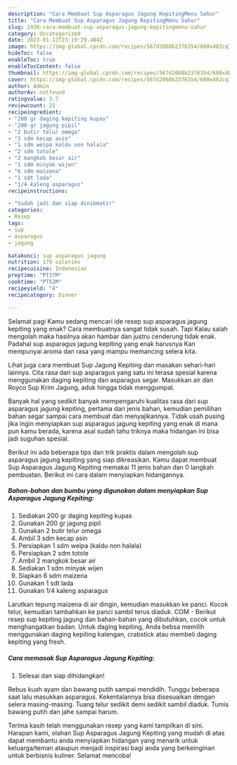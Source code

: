 ```yaml
---
description: "Cara Membuat Sup Asparagus Jagung KepitingMenu Sahur"
title: "Cara Membuat Sup Asparagus Jagung KepitingMenu Sahur"
slug: 2436-cara-membuat-sup-asparagus-jagung-kepitingmenu-sahur
category: Uncategorized
date: 2023-01-12T23:19:29.484Z
image: https://img-global.cpcdn.com/recipes/567d2068b2376354/680x482cq70/sup-asparagus-jagung-kepiting-foto-resep-utama.jpg
hideToc: false
enableToc: true
enableTocContent: false
thumbnail: https://img-global.cpcdn.com/recipes/567d2068b2376354/680x482cq70/sup-asparagus-jagung-kepiting-foto-resep-utama.jpg
cover: https://img-global.cpcdn.com/recipes/567d2068b2376354/680x482cq70/sup-asparagus-jagung-kepiting-foto-resep-utama.jpg
author: Admin
authorAv: notfound
ratingvalue: 3.7
reviewcount: 21
recipeingredient:
- "200 gr daging kepiting kupas"
- "200 gr jagung pipil"
- "2 butir telur omega"
- "3 sdm kecap asin"
- "1 sdm weipa kaldu non halala"
- "2 sdm totole"
- "2 mangkok besar air"
- "1 sdm minyak wijen"
- "6 sdm maizena"
- "1 sdt lada"
- "1/4 kaleng asparagus"
recipeinstructions:

- "Sudah jadi dan siap dinikmati!"
categories:
- Resep
tags:
- sup
- asparagus
- jagung

katakunci: sup asparagus jagung 
nutrition: 179 calories
recipecuisine: Indonesian
preptime: "PT37M"
cooktime: "PT52M"
recipeyield: "4"
recipecategory: Dinner

---
```



Selamat pagi Kamu sedang mencari ide resep sup asparagus jagung kepiting yang enak? Cara membuatnya sangat tidak susah. Tapi Kalau salah mengolah maka hasilnya akan hambar dan justru cenderung tidak enak. Padahal sup asparagus jagung kepiting yang enak harusnya Kan mempunyai aroma dan rasa yang mampu memancing selera kita.


Lihat juga cara membuat Sup Jagung Kepiting dan masakan sehari-hari lainnya. Cita rasa dari sup asparagus yang satu ini terasa spesial karena menggunakan daging kepiting dan asparagus segar. Masukkan air dan Royco Sup Krim Jagung, aduk hingga tidak menggumpal.

Banyak hal yang sedikit banyak mempengaruhi kualitas rasa dari sup asparagus jagung kepiting, pertama dari jenis bahan, kemudian pemilihan bahan segar sampai cara membuat dan menyajikannya. Tidak usah pusing jika ingin menyiapkan sup asparagus jagung kepiting yang enak di mana pun kamu berada, karena asal sudah tahu triknya maka hidangan ini bisa jadi suguhan spesial.


Berikut ini ada beberapa tips dan trik praktis dalam mengolah sup asparagus jagung kepiting yang siap dikreasikan. Kamu dapat membuat Sup Asparagus Jagung Kepiting memakai 11 jenis bahan dan 0 langkah pembuatan. Berikut ini cara dalam menyiapkan hidangannya.

<!--inarticleads1-->

##### Bahan-bahan dan bumbu yang digunakan dalam menyiapkan Sup Asparagus Jagung Kepiting:

1. Sediakan 200 gr daging kepiting kupas
1. Gunakan 200 gr jagung pipil
1. Gunakan 2 butir telur omega
1. Ambil 3 sdm kecap asin
1. Persiapkan 1 sdm weipa (kaldu non halala)
1. Persiapkan 2 sdm totole
1. Ambil 2 mangkok besar air
1. Sediakan 1 sdm minyak wijen
1. Siapkan 6 sdm maizena
1. Gunakan 1 sdt lada
1. Gunakan 1/4 kaleng asparagus


Larutkan tepung maizena di air dingin, kemudian masukkan ke panci. Kocok telur, kemudian tambahkan ke panci sambil terus diaduk. COM - Berikut resep sup kepiting jagung dan bahan-bahan yang dibutuhkan, cocok untuk menghangatkan badan. Untuk daging kepiting, Anda bebsa memilih menggunakan daging kepiting kalengan, crabstick atau membeli daging kepiting yang fresh. 

<!--inarticleads2-->

##### Cara memasak Sup Asparagus Jagung Kepiting:


1. Selesai dan siap dihidangkan!

Rebus kuah ayam dan bawang putih sampai mendidih. Tunggu beberapa saat lalu masukkan asparagus. Kekentalannya bisa disesuaikan dengan selera masing-masing. Tuang telur sedikit demi sedikit sambil diaduk. Tumis bawang putih dan jahe sampai harum. 

Terima kasih telah menggunakan resep yang kami tampilkan di sini. Harapan kami, olahan Sup Asparagus Jagung Kepiting yang mudah di atas dapat membantu anda menyiapkan hidangan yang menarik untuk keluarga/teman ataupun menjadi inspirasi bagi anda yang berkeinginan untuk berbisnis kuliner. Selamat mencoba!
